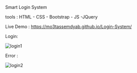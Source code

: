 
Smart Login System

tools : HTML - CSS - Bootstrap - JS -JQuery

Live Demo :  https://mo3tassemdyab.github.io/Login-System/

Login: 

![login1](https://github.com/user-attachments/assets/f617f5b4-d8b3-47b6-97a2-9a44a744a337)

Error :


![login2](https://github.com/user-attachments/assets/061443c3-4172-40c9-be13-7a14f5e9005c)
